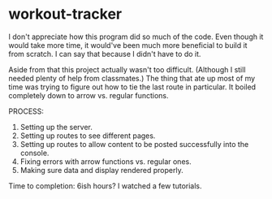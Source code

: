 # workout-tracker

I don't appreciate how this program did so much of the code. Even though it would take more time, it would've been much more beneficial to build it from scratch. I can say that because I didn't have to do it.

Aside from that this project actually wasn't too difficult. (Although I still needed plenty of help from classmates.) The thing that ate up most of my time was trying to figure out how to tie the last route in particular. It boiled completely down to arrow vs. regular functions. 

PROCESS:
1. Setting up the server.
2. Setting up routes to see different pages.
3. Setting up routes to allow content to be posted successfully into the console.
4. Fixing errors with arrow functions vs. regular ones.
5. Making sure data and display rendered properly.

Time to completion: 6ish hours? I watched a few tutorials.

